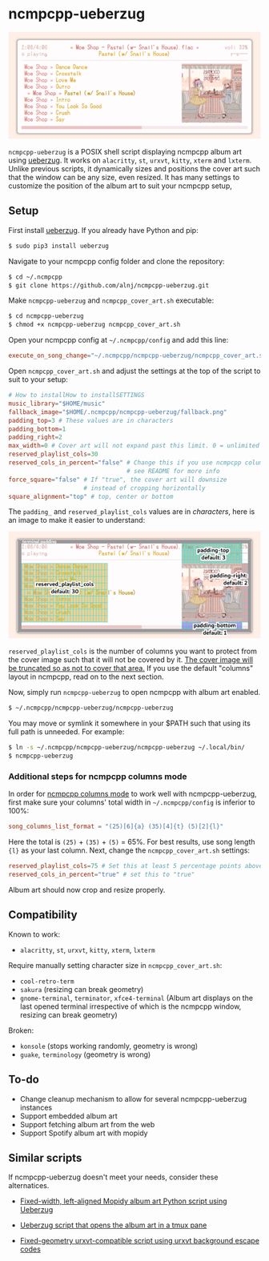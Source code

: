 # ncmpcpp-ueberzug

![ncmpcpp-ueberzug](img/demo.png)

`ncmpcpp-ueberzug` is a POSIX shell script displaying ncmpcpp album art using [ueberzug](https://github.com/seebye/ueberzug). It works on `alacritty`, `st`, `urxvt`,  `kitty`, `xterm` and `lxterm`. Unlike previous scripts, it dynamically sizes and positions the cover art such that the window can be any size, even resized. It has many settings to customize the position of the album art to suit your ncmpcpp setup,

## Setup

First install [ueberzug](https://github.com/seebye/ueberzug). If you already have Python and pip:

```bash
$ sudo pip3 install ueberzug
```

Navigate to your ncmpcpp config folder and clone the repository: 
```bash
$ cd ~/.ncmpcpp
$ git clone https://github.com/alnj/ncmpcpp-ueberzug.git
```

Make `ncmpcpp-ueberzug` and `ncmpcpp_cover_art.sh` executable: 
```bash
$ cd ncmpcpp-ueberzug
$ chmod +x ncmpcpp-ueberzug ncmpcpp_cover_art.sh
```
Open your ncmpcpp config at `~/.ncmpcpp/config` and add this line: 
```toml
execute_on_song_change="~/.ncmpcpp/ncmpcpp-ueberzug/ncmpcpp_cover_art.sh"
```

Open `ncmpcpp_cover_art.sh` and adjust the settings at the top of the script to suit to your setup:
```toml
# How to installHow to installSETTINGS
music_library="$HOME/music"
fallback_image="$HOME/.ncmpcpp/ncmpcpp-ueberzug/fallback.png"
padding_top=3 # These values are in characters
padding_bottom=1
padding_right=2
max_width=0 # Cover art will not expand past this limit. 0 = unlimited
reserved_playlist_cols=30
reserved_cols_in_percent="false" # Change this if you use ncmpcpp columns mode,
                                 # see README for more info
force_square="false" # If "true", the cover art will downsize
                     # instead of cropping horizontally
square_alignment="top" # top, center or bottom

```
The `padding_` and `reserved_playlist_cols` values are in *characters*, here is an image to make it easier to understand:

![ncmpcpp-ueberzug settings](img/settings_explained.png)

`reserved_playlist_cols` is the number of columns you want to protect from the cover image such that it will not be covered by it. [The cover image will be truncated so as not to cover that area.](img/truncate_reserved_cols.gif) If you use the default "columns" layout in ncmpcpp, read on to the next section.

Now, simply run `ncmpcpp-ueberzug` to open ncmpcpp with album art enabled.
```bash
$ ~/.ncmpcpp/ncmpcpp-ueberzug/ncmpcpp-ueberzug
``` 
You may move or symlink it somewhere in your $PATH such that using its full path is unneeded. For example:
```bash
$ ln -s ~/.ncmpcpp/ncmpcpp-ueberzug/ncmpcpp-ueberzug ~/.local/bin/
$ ncmpcpp-ueberzug
```

### Additional steps for ncmpcpp columns mode

In order for [ncmpcpp columns mode](img/ueberzug_columns_mode.gif) to work well with ncmpcpp-ueberzug, first make sure your columns' total width in `~/.ncmpcpp/config` is inferior to 100%:

```toml
song_columns_list_format = "(25)[6]{a} (35)[4]{t} (5)[2]{l}"
```

Here the total is `(25)` + `(35)` + `(5)` = 65%. For best results, use song length `{l}` as your last column. Next, change the `ncmpcpp_cover_art.sh` settings:

```toml
reserved_playlist_cols=75 # Set this at least 5 percentage points above your columns' total
reserved_cols_in_percent="true" # set this to "true"
```

Album art should now crop and resize properly.


## Compatibility

Known to work:
* `alacritty`, `st`, `urxvt`,  `kitty`, `xterm`, `lxterm`

Require manually setting character size in `ncmpcpp_cover_art.sh`:
* `cool-retro-term` 
* `sakura` (resizing can break geometry)
* `gnome-terminal`, `terminator`, `xfce4-terminal`  (Album art displays on the last opened terminal irrespective of which is the ncmpcpp window, resizing can break geometry)

Broken:
* `konsole` (stops working randomly, geometry is wrong)
* `guake`, `terminology` (geometry is wrong)


## To-do

* Change cleanup mechanism to allow for several ncmpcpp-ueberzug instances
* Support embedded album art
* Support fetching album art from the web
* Support Spotify album art with mopidy

## Similar scripts

If ncmpcpp-ueberzug doesn't meet your needs, consider these alternatices.

* [Fixed-width, left-aligned Mopidy album art Python script using Ueberzug](https://www.reddit.com/r/unixporn/comments/addcrf/oc_mopidy_album_art_using_ueberzug/)

* [Ueberzug script that opens the album art in a tmux pane](https://www.reddit.com/r/unixporn/comments/9bifne/ncmpcpp_with_cover_art_ueberzug_tmux_edition/)

* [Fixed-geometry urxvt-compatible script using urxvt background escape codes](https://gist.github.com/vlevit/4588882)
